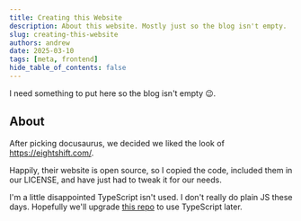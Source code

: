 ```yaml
---
title: Creating this Website
description: About this website. Mostly just so the blog isn't empty.
slug: creating-this-website
authors: andrew
date: 2025-03-10
tags: [meta, frontend]
hide_table_of_contents: false
---
```


I need something to put here so the blog isn't empty 😉.

<!--truncate-->

## About

After picking docusaurus, we decided we liked the look of https://eightshift.com/.

Happily, their website is open source, so I copied the code, included them in our LICENSE, and have just had to tweak it for our needs.

I'm a little disappointed TypeScript isn't used. I don't really do plain JS these days. Hopefully we'll upgrade [this repo](https://github.com/voltrevo/mpc-framework-website) to use TypeScript later.

